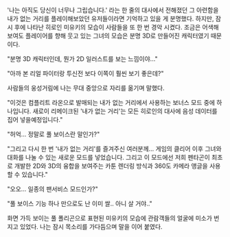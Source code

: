 '나는 아직도 당신이 너무나 그립습니다.' 라는 한 줄의 대사에서 전해졌던 그 아련함을 내가 없는 거리를 플레이해보았던 유저들이라면 기억하고 있을 게 분명했다. 
하지만, 잠시 후에 나타난 히로인 미유키의 모습이 사람들을 또 한 번 경악 시켰다. 
조금은 어색해 보여도 플레이어를 향해 웃고 있는 그녀의 모습은 분명 3D로 만들어진 캐릭터였기 때문이다. 

"분명 3D 캐릭터인데, 뭔가 2D 일러스트를 보는 느낌이야..." 

"아까 본 리얼 파이터랑 투신전 보다 이쪽이 훨씬 보기 좋은데?" 

사람들의 웅성거림에 나는 무대 중앙으로 자리를 옮기며 말했다. 

"이것은 컴플리트 라온으로 발매되는 내가 없는 거리에서 사용하는 보너스 모드 중에 하나입니다. 새로이 리메이크된 '내가 없는 거리'는 모든 히로인의 대사에 음성 데이터를 집어 넣을예정입니다." 

"허억... 정말로 풀 보이스란 말인가?" 

"그리고 다시 한 번 '내가 없는 거리'를 즐겨주신 여러분께... 게임의 클리어 이후 그녀와 대화를 나눌 수 있는 새로운 모드를 넣었습니다. 그리고 이 모드에선 저희 펜타곤이 최초로 개발한 2D와 3D의 융합을 보여주는 카툰 렌더링 방식과 360도 카메라 앵글을 사용할 수 있습니다." 

"오오... 일종의 팬서비스 모드인가?" 

"풀 보이스 기능 하나 만으로도 난 이미 쌀.. 아니 살 거야.." 

화면 가득 보이는 풀 폴리곤으로 표현된 미유키의 모습에 관람객들의 얼굴에 미소가 번지고 있었다. 나는 잠시 목소리를 가다듬으며 말을 이어 붙였다. 